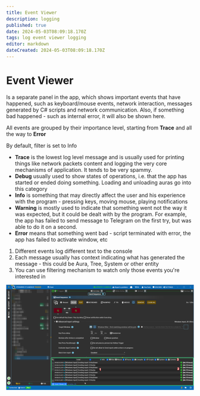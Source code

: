 ```yaml
---
title: Event Viewer
description: logging
published: true
date: 2024-05-03T08:09:18.170Z
tags: log event viewer logging
editor: markdown
dateCreated: 2024-05-03T08:09:18.170Z
---
```


# Event Viewer
Is a separate panel in the app, which shows important events that have happened, such as keyboard/mouse events, network interaction, messages generated by C# scripts and network communication. Also, if something bad happened - such as internal error, it will also be shown here.

All events are grouped by their importance level, starting from **Trace** and all the way to **Error**

By default, filter is set to Info
- **Trace** is the lowest log level message and is usually used for printing things like network packets content and logging the very core mechanisms of application. It tends to be very spammy.
- **Debug** usually used to show states of operations, i.e. that the app has started or ended doing something. Loading and unloading auras go into this category
- **Info** is something that may directly affect the user and his experience with the program - pressing keys, moving mouse, playing notifications
- **Warning** is mostly used to indicate that something went not the way it was expected, but it could be dealt with by the program. For example, the app has failed to send message to Telegram on the first try, but was able to do it on a second.
- **Error** means that something went bad - script terminated with error, the app has failed to activate window, etc


1) Different events log different text to the console
2) Each message usually has context indicating what has generated the message - this could be Aura, Tree, System or other entity
3) You can use filtering mechanism to watch only those events you're interested in

![8l0pawo[1].png](/assets/8l0pawo[1].png)